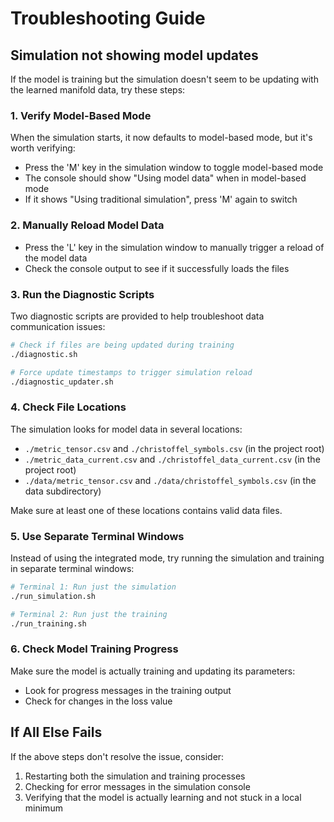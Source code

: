 # Troubleshooting Guide

## Simulation not showing model updates

If the model is training but the simulation doesn't seem to be updating with the learned manifold data, try these steps:

### 1. Verify Model-Based Mode

When the simulation starts, it now defaults to model-based mode, but it's worth verifying:

- Press the 'M' key in the simulation window to toggle model-based mode
- The console should show "Using model data" when in model-based mode
- If it shows "Using traditional simulation", press 'M' again to switch

### 2. Manually Reload Model Data

- Press the 'L' key in the simulation window to manually trigger a reload of the model data
- Check the console output to see if it successfully loads the files

### 3. Run the Diagnostic Scripts

Two diagnostic scripts are provided to help troubleshoot data communication issues:

```bash
# Check if files are being updated during training
./diagnostic.sh

# Force update timestamps to trigger simulation reload
./diagnostic_updater.sh
```

### 4. Check File Locations

The simulation looks for model data in several locations:

- `./metric_tensor.csv` and `./christoffel_symbols.csv` (in the project root)
- `./metric_data_current.csv` and `./christoffel_data_current.csv` (in the project root)
- `./data/metric_tensor.csv` and `./data/christoffel_symbols.csv` (in the data subdirectory)

Make sure at least one of these locations contains valid data files.

### 5. Use Separate Terminal Windows

Instead of using the integrated mode, try running the simulation and training in separate terminal windows:

```bash
# Terminal 1: Run just the simulation
./run_simulation.sh

# Terminal 2: Run just the training
./run_training.sh
```

### 6. Check Model Training Progress

Make sure the model is actually training and updating its parameters:

- Look for progress messages in the training output
- Check for changes in the loss value

## If All Else Fails

If the above steps don't resolve the issue, consider:

1. Restarting both the simulation and training processes
2. Checking for error messages in the simulation console
3. Verifying that the model is actually learning and not stuck in a local minimum 